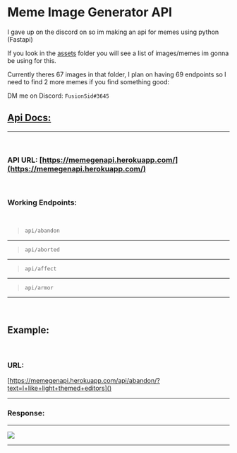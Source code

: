 # Meme Image Generator API

I gave up on the discord on so im making an api for memes using python (Fastapi)

If you look in the [assets](https://github.com/FusionSid/ImageGeneratorAPI/tree/master/assets) folder you will see a list of images/memes im gonna be using for this.

Currently theres 67 images in that folder,
I plan on having 69 endpoints so I need to find 2 more memes if you find something good:

DM me on Discord: `FusionSid#3645`

## [Api Docs:](https://memegenapi.herokuapp.com/docs/)

---
<br >

### API URL: [https://memegenapi.herokuapp.com/](https://memegenapi.herokuapp.com/)
<br >

### **Working Endpoints:**
<br>

> `api/abandon`

---
>`api/aborted`

---

> `api/affect`

---

> `api/armor`


---

<br >

## Example:

<br >

### URL:

[https://memegenapi.herokuapp.com/api/abandon/?text=I+like+light+themed+editors]()

---

### Response:

---

![](https://memegenapi.herokuapp.com/api/abandon/?text=I+prefer+light+themed+editors)

---